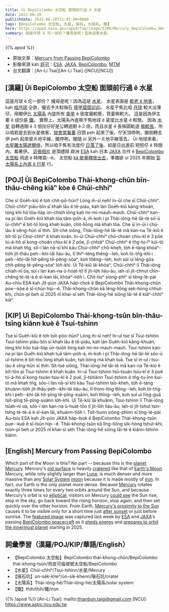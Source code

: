 ```yaml
---
title: Ùi BepiColombo 太空船 面頭前行過 ê 水星
date: 2022-06-28
publishdate: 2022-06-28T11:45:00+0800
tags: [BepiColombo 太空船, 水星, 隕石, 太陽系, 鐵]
hero: https://apod.nasa.gov/apod/fap/image/2206/Mercury_BepiColombo_960.jpg
summary: 這是月球 ê 佗一部份？攏毋是呢！因為這是水星。
---
```


{{% apod %}}

- 原始文章：[Mercury from Passing BepiColombo](https://apod.nasa.gov/apod/ap220628.html)
- 影像來源 kah [許可][License]：[ESA](https://www.esa.int/), [JAXA](https://global.jaxa.jp/), [BepiColombo](https://www.esa.int/Science_Exploration/Space_Science/BepiColombo), [MTM](https://www.esa.int/Science_Exploration/Space_Science/BepiColombo/Mercury_Transfer_Module)
- 台文翻譯：[An-Li Tsai][An-Li Tsai] ([NCU][NCU])

## [漢羅] Ùi BepiColombo 太空船 面頭前行過 ê 水星
這是月球 ê 佗一部份？
攏毋是呢！因為這是 [水星][planet Mercury]。
水星表面是 [較老 ê 地表][old surface]，kah [咱月球][Earth's Moon] 仝款，攏去予大粒隕石 [摃甲糜糜卯卯][cratered]。
水星干焦比咱 [月球][Luna] 較大淡薄仔，毋閣伊比 [太陽系][Solar System] 內底所有 [衛星][moon] ê 密度攏較懸，質量嘛較大。
這是因為伊主要 ê 成份是 [鐵][iron]。
實際上，太陽系內底嘛干焦地球 ê 密度比水星 ê 較懸。
因為 [水星][Mercury] 自轉週期 ê 3 倍拄仔好是公轉週期 ê 2 倍，而且水星 ê 長株圓軌道 [嘛較長][elliptical]，所以咱若是去到水星做客，[就會當看著][could see] 日頭 peh 起來了後，佇天頂停咧，閣倒轉去伊 peh 起來彼爿地平線，閣停咧，閣隨 ùi 另外一爿地平線落去。
Ùi 地球來看，[水星離太陽遮爾倚][Mercury's proximity to the Sun]，所以咱干焦有法度佇 [日落了後][after sunset]、抑是日出進前 短短仔 ê 時間內，看著伊。
[這張相片][featured image] 是頂禮拜 歐洲 [ESA][ESA] kah 日本 [JAXA][JAXA] 合作 ê [BepiColombo 太空船][BepiColombo spacecraft] 飛過 ê 時陣翕--ê。
太空船 [kā 能量釋放出去][sheds energy]，準備欲 ùi 2025 年開始 [踅太陽系上內底 ê 行星][prepares to orbit the innermost planet] 行。


## [POJ] Ùi BepiColombo Thài-khong-chûn bīn-thâu-chêng kiâⁿ kòe ê Chúi-chhiⁿ
Che sī Goe̍h-kiû ê toh chi̍t-pō͘-hūn?
Lóng m̄-sī neh! In-ūi che sī Chúi-chhiⁿ.
Chúi-chhiⁿ piáu-bīn sī khah lāu ê tē-piáu, kah lán Goe̍h-kiû kāng-khoán, lóng khì hō͘ tōa-lia̍p ún-chio̍h lòng kah mi-mi-mauh-mauh.
Chúi-chhiⁿ kan-na pí lán Goe̍h-kiû khah tōa tām-po̍h-á, m̄-koh i pí Thài-iông-hē lāi-té só͘-ū ūi-chhiⁿ ê bi̍t-tō͘ lóng khah koân, chit-liōng mā khah tōa.
Che sī in-ūi i chú-iàu ê sêng-hūn sī thih.
Si̍t-chè siōng, Thài-iông-hē lāi-té mā kan-na Tē-kiû ê bi̍t-tō͘ pí Chúi-chhiⁿ ê khah koân.
In-ūi Chúi-chhiⁿ chū-choán chiu-kî ê 3 pōe tú-á-hó sī kong-choán chiu-kî ê 2 pōe, jî-chhiáⁿ Chúi-chhiⁿ ê tn̂g-tu-îⁿ kúi-tō mā khah tn̂g, só͘-í lán nā-sī khì kàu Chúi-chhiⁿ chò-kheh, to̍h ē-tàng khòaⁿ-tio̍h ji̍t-thâu peh--khí-lâi liáu-āu, tī thiⁿ-téng thêng--leh, koh tò-tńg-khì i peh--khí-lâi hit-pêng tē-pêng-sòaⁿ, koh thêng--leh, koh sûi ùi lēng-gōa chi̍t-pêng tē-pêng-sòaⁿ lo̍h-khì.
Ùi Tē-kiû lâi khòaⁿ, Chúi-chhiⁿ lī Thài-iông chiah-nī óa, só͘-í lán kan-na ū-hoat-tō͘ tī ji̍t-lo̍h liáu-āu, iah-sī ji̍t-chhut chìn-chêng té-té-á ê sî-kan lāi, khòaⁿ-tio̍h i.
Chit-tiuⁿ siòng-phìⁿ sī téng-lé-pài Au-chiu ESA kah Ji̍t-pún JAXA ha̍p-chok ê BepiColombo Thài-khong-chûn poe--kòe ê sî-chūn hip--ê.
Thài-khong-chûn kā lêng-liōng sek-hòng chhut-khì, chún-pī beh ùi 2025 nî khai-sí se̍h Thài-iông-hē siōng lāi-té ê kiâⁿ-chhiⁿ kiâⁿ.


## [KIP] Uì BepiColombo Thài-khong-tsûn bīn-thâu-tsîng kiânn kuè ê Tsuí-tshinn
Tse sī Gue̍h-kiû ê toh tsi̍t-pōo-hūn?
Lóng m̄-sī neh! In-uī tse sī Tsuí-tshinn.
Tsuí-tshinn piáu-bīn sī khah lāu ê tē-piáu, kah lán Gue̍h-kiû kāng-khuán, lóng khì hōo tuā-lia̍p ún-tsio̍h lòng kah mi-mi-mauh-mauh.
Tsuí-tshinn kan-na pí lán Gue̍h-kiû khah tuā tām-po̍h-á, m̄-koh i pí Thài-iông-hē lāi-té sóo-ū uī-tshinn ê bi̍t-tōo lóng khah kuân, tsit-liōng mā khah tuā.
Tse sī in-uī i tsú-iàu ê sîng-hūn sī thih.
Si̍t-tsè siōng, Thài-iông-hē lāi-té mā kan-na Tē-kiû ê bi̍t-tōo pí Tsuí-tshinn ê khah kuân.
In-uī Tsuí-tshinn tsū-tsuán tsiu-kî ê 3 puē tú-á-hó sī kong-tsuán tsiu-kî ê 2 puē, jî-tshiánn Tsuí-tshinn ê tn̂g-tu-înn kuí-tō mā khah tn̂g, sóo-í lán nā-sī khì kàu Tsuí-tshinn tsò-kheh, to̍h ē-tàng khuànn-tio̍h ji̍t-thâu peh--khí-lâi liáu-āu, tī thinn-tíng thîng--leh, koh tò-tńg-khì i peh--khí-lâi hit-pîng tē-pîng-suànn, koh thîng--leh, koh suî uì līng-guā tsi̍t-pîng tē-pîng-suànn lo̍h-khì.
Uì Tē-kiû lâi khuànn, Tsuí-tshinn lī Thài-iông tsiah-nī uá, sóo-í lán kan-na ū-huat-tōo tī ji̍t-lo̍h liáu-āu, iah-sī ji̍t-tshut tsìn-tsîng té-té-á ê sî-kan lāi, khuànn-tio̍h i.
Tsit-tiunn siòng-phìnn sī tíng-lé-pài Au-tsiu ESA kah Ji̍t-pún JAXA ha̍p-tsok ê BepiColombo Thài-khong-tsûn pue--kuè ê sî-tsūn hip--ê.
Thài-khong-tsûn kā lîng-liōng sik-hòng tshut-khì, tsún-pī beh uì 2025 nî khai-sí se̍h Thài-iông-hē siōng lāi-té ê kiânn-tshinn kiânn.

## [English] Mercury from Passing BepiColombo

Which part of the Moon is this?
No part -- because this is the [planet Mercury][planet Mercury].
Mercury's [old surface][old surface] is heavily [cratered][cratered] like that of [Earth's Moon][Earth's Moon].
Mercury, while only slightly larger than [Luna][Luna], is much denser and more massive than any [Solar System][Solar System] [moon][moon] because it is made mostly of [iron][iron].
In fact, our Earth is the only planet more dense.
Because [Mercury][Mercury] rotates exactly three times for every two orbits around the Sun, and because Mercury's orbit is so [elliptical][elliptical], visitors on Mercury [could see][could see] the Sun rise, stop in the sky, go back toward the rising horizon, stop again, and then set quickly over the other horizon.
From Earth, [Mercury's proximity to the Sun][Mercury's proximity to the Sun] causes it to be visible only for a short time just [after sunset][after sunset] or just before sunrise.
The [featured image][featured image] was captured last week by [ESA][ESA] and [JAXA][JAXA]'s passing [BepiColombo spacecraft][BepiColombo spacecraft] as it [sheds energy][sheds energy] and [prepares to orbit the innermost planet][prepares to orbit the innermost planet] starting in 2025.

## 詞彙學習（漢羅/POJ/KIP/華語/English）
- 【BepiColombo 太空船】BepiColombo thài-khong-chûn/BepiColombo thài-khong-tsûn/貝皮可倫坡號太空船/BepiColombo
- 【水星】Chúi-chhiⁿ/Tsuí-tshinn/水星/Mecury
- 【隕石坑】ún-se̍k-kheⁿ/ún-si̍k-khenn/隕石坑/crater
- 【太陽系】Thài-iông-hē/Thài-iông-hē/太陽系/solar system
- 【鐵】thih/thih/鐵/iron


{{% /apod %}}
[An-Li Tsai]: mailto:thianbun.taigi@gmail.com
[NCU]: https://www.astro.ncu.edu.tw

[copyright]: https://apod.nasa.gov/apod/fap/lib/about_apod.html#srapply
[License]: https://www.esa.int/ESA_Multimedia/Terms_and_Conditions


[planet Mercury]:https://solarsystem.nasa.gov/planets/mercury/in-depth/
[old surface]:https://apod.nasa.gov/apod/ap170723.html
[cratered]:https://apod.nasa.gov/apod/ap040912.html
[Earth's Moon]:https://spaceplace.nasa.gov/all-about-the-moon/en/
[Luna]:https://apod.nasa.gov/apod/ap140113.html
[Solar System]:https://solarsystem.nasa.gov/solar-system/our-solar-system/in-depth/
[moon]:https://solarsystem.nasa.gov/moons/overview/
[iron]:https://youtu.be/uAMMQv0rKFI
[Mercury]:https://en.wikipedia.org/wiki/Mercury_(planet)#Orbit,_rotation,_and_longitude
[elliptical]:https://www.geogebra.org/m/DeQuAjRQ
[could see]:https://allthingslearning.files.wordpress.com/2011/10/dogs_surprised.jpg
[Mercury's proximity to the Sun]:https://apod.nasa.gov/apod/ap191202.html
[after sunset]:https://apod.nasa.gov/apod/ap160717.html
[featured image]:https://www.esa.int/About_Us/Week_in_images/Week_in_images_20-24_June_2022
[ESA]:https://www.esa.int/
[JAXA]:https://global.jaxa.jp/
[BepiColombo spacecraft]:https://solarsystem.nasa.gov/missions/bepicolombo/in-depth/
[sheds energy]:https://en.wikipedia.org/wiki/Gravity_assist
[prepares to orbit the innermost planet]:https://sci.esa.int/web/bepicolombo/-/56015-missions-to-mercury

